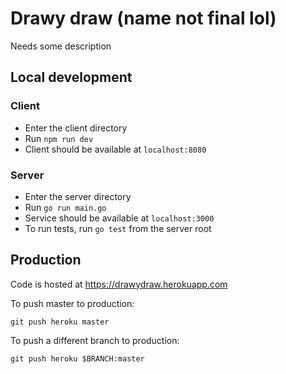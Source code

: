 # Drawy draw (name not final lol)
Needs some description

## Local development
### Client
- Enter the client directory
- Run `npm run dev`
- Client should be available at `localhost:8080`
### Server
- Enter the server directory
- Run `go run main.go`
- Service should be available at `localhost:3000`
- To run tests, run `go test` from the server root

## Production
Code is hosted at https://drawydraw.herokuapp.com

To push master to production:
```
git push heroku master
```

To push a different branch to production:
```
git push heroku $BRANCH:master
```
